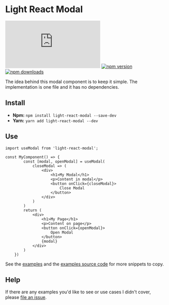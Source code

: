 # Light React Modal

![gzip size](http://img.badgesize.io/https://unpkg.com/light-react-modal/dist/index.js?compression=gzip)
[![npm version](https://img.shields.io/npm/v/redux.svg)](https://www.npmjs.com/package/light-react-modal)
[![npm downloads](https://img.shields.io/npm/dm/redux.svg)](https://www.npmjs.com/package/light-react-modal)

The idea behind this modal component is to keep it simple. The implementation is one file and it has no dependencies.

## Install

-   **Npm:** `npm install light-react-modal --save-dev`
-   **Yarn:** `yarn add light-react-modal --dev`

## Use

```
import useModal from 'light-react-modal';

const MyComponent() => {
        const [modal, openModal] = useModal(
            closeModal => (
                <div>
                    <h1>My Modal</h1>
                    <p>Content in modal</p>
                    <button onClick={closeModal}>
                        Close Modal
                    </button>
                </div>
            )
        )
        return (
            <div>
                <h1>My Page</h1>
                <p>Content on page</p>
                <button onClick={openModal}>
                    Open Modal
                </button>
                {modal}
            </div>
        )
    })
```

See the [examples](https://benshope.github.io/light-react-modal) and the [examples source code](https://github.com/benshope/light-react-modal/blob/master/stories.js) for more snippets to copy.

## Help

If there are any examples you'd like to see or use cases I didn't cover, please [file an issue](https://github.com/benshope/light-react-modal/issues/new).
